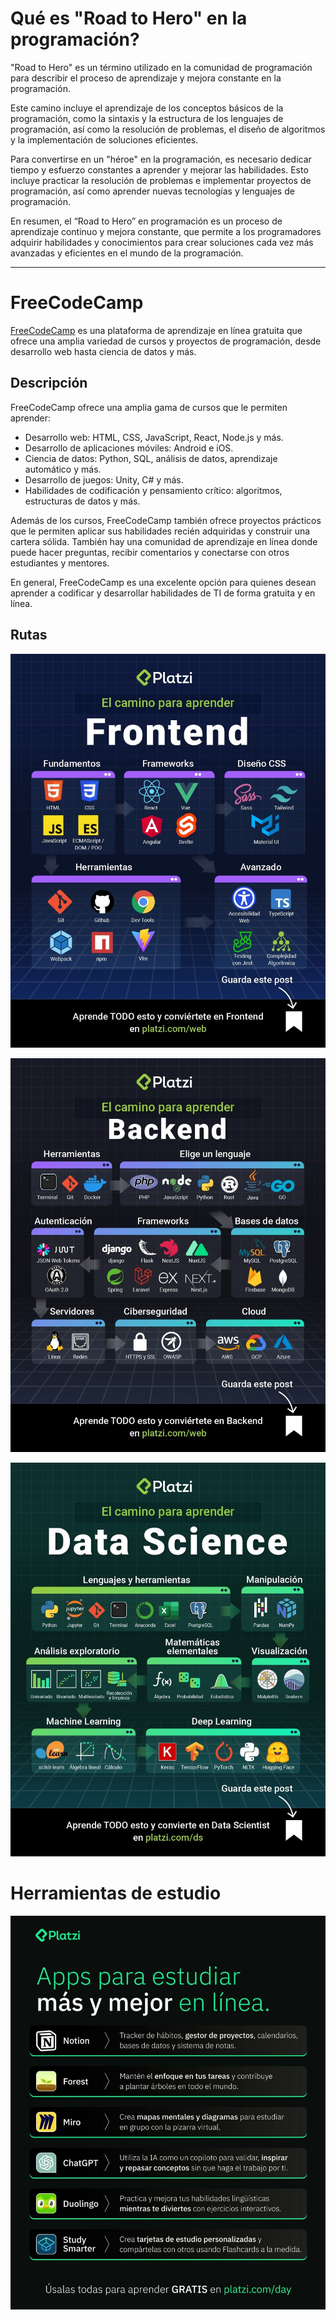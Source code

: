 # Qué es "Road to Hero" en la programación?

"Road to Hero" es un término utilizado en la comunidad de programación para describir el proceso de aprendizaje y mejora constante en la programación.

Este camino incluye el aprendizaje de los conceptos básicos de la programación, como la sintaxis y la estructura de los lenguajes de programación, así como la resolución de problemas, el diseño de algoritmos y la implementación de soluciones eficientes.

Para convertirse en un "héroe" en la programación, es necesario dedicar tiempo y esfuerzo constantes a aprender y mejorar las habilidades. Esto incluye practicar la resolución de problemas e implementar proyectos de programación, así como aprender nuevas tecnologías y lenguajes de programación.

En resumen, el “Road to Hero” en programación es un proceso de aprendizaje continuo y mejora constante, que permite a los programadores adquirir habilidades y conocimientos para crear soluciones cada vez más avanzadas y eficientes en el mundo de la programación.

---

# FreeCodeCamp

[FreeCodeCamp](https://www.freecodecamp.org/learn) es una plataforma de aprendizaje en línea gratuita que ofrece una amplia variedad de cursos y proyectos de programación, desde desarrollo web hasta ciencia de datos y más.
## Descripción

FreeCodeCamp ofrece una amplia gama de cursos que le permiten aprender:

- Desarrollo web: HTML, CSS, JavaScript, React, Node.js y más.
- Desarrollo de aplicaciones móviles: Android e iOS.
- Ciencia de datos: Python, SQL, análisis de datos, aprendizaje automático y más.
- Desarrollo de juegos: Unity, C# y más.
- Habilidades de codificación y pensamiento crítico: algoritmos, estructuras de datos y más.

Además de los cursos, FreeCodeCamp también ofrece proyectos prácticos que le permiten aplicar sus habilidades recién adquiridas y construir una cartera sólida. También hay una comunidad de aprendizaje en línea donde puede hacer preguntas, recibir comentarios y conectarse con otros estudiantes y mentores.

En general, FreeCodeCamp es una excelente opción para quienes desean aprender a codificar y desarrollar habilidades de TI de forma gratuita y en línea.


## Rutas

![frontent](./sources/frontend-route.jpg)

![backend](./sources/backend-route.jpg)

![datacience](./sources/dataciende-route.jpg)

# Herramientas de estudio
![datacience](./sources/learn-apps.jpg)


